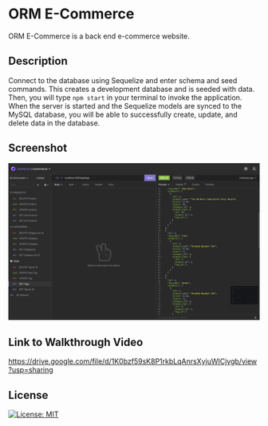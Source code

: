 # ORM E-Commerce

ORM E-Commerce is a back end e-commerce website.

## Description

Connect to the database using Sequelize and enter schema and seed commands. This creates a development database and is seeded with data. Then, you will type `npm start` in your terminal to invoke the application. When the server is started and the Sequelize models are synced to the MySQL database, you will be able to successfully create, update, and delete data in the database.

## Screenshot

![Screenshot of deployed project](/public/assets/images/orm-pic.png)

## Link to Walkthrough Video

https://drive.google.com/file/d/1K0bzf59sK8P1rkbLqAnrsXyjuWICjygb/view?usp=sharing

## License

[![License: MIT](https://img.shields.io/badge/License-MIT-yellow.svg)](https://opensource.org/licenses/MIT)

